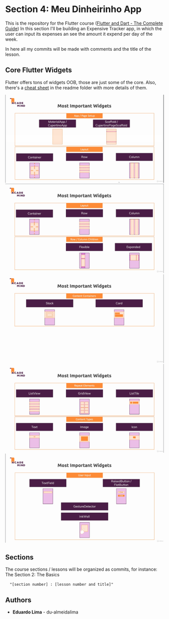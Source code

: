 # Section 4: Meu Dinheirinho App

This is the repository for the Flutter course ([Flutter and Dart - The Complete Guide](https://www.udemy.com/course/learn-flutter-dart-to-build-ios-android-apps/))
In this section I'll be building an Expensive Tracker app, in which the user can input its expenses
an see the amount it expend per day of the week.

In here all my commits will be made with comments and the title of the lesson.

## Core Flutter Widgets

Flutter offers tons of widgets OOB, those are just some of the core. Also, there's a [cheat sheet](
./readme/core-widgets-cheat-sheet.pdf)
in the readme folder with more details of them.

![Widget 1](./readme/widgets-1.png?raw=true "Widget 1")
![Widget 2](./readme/widgets-2.png?raw=true "Widget 2")
![Widget 3](./readme/widgets-3.png?raw=true "Widget 3")
![Widget 4](./readme/widgets-4.png?raw=true "Widget 4")
![Widget 5](./readme/widgets-5.png?raw=true "Widget 5")

## Sections

The course sections / lessons will be organized as commits, for instance:
The Section 2: The Basics
```
  "[section number] : [lesson number and title]"
```

## Authors

* **Eduardo Lima** - du-almeidalima

